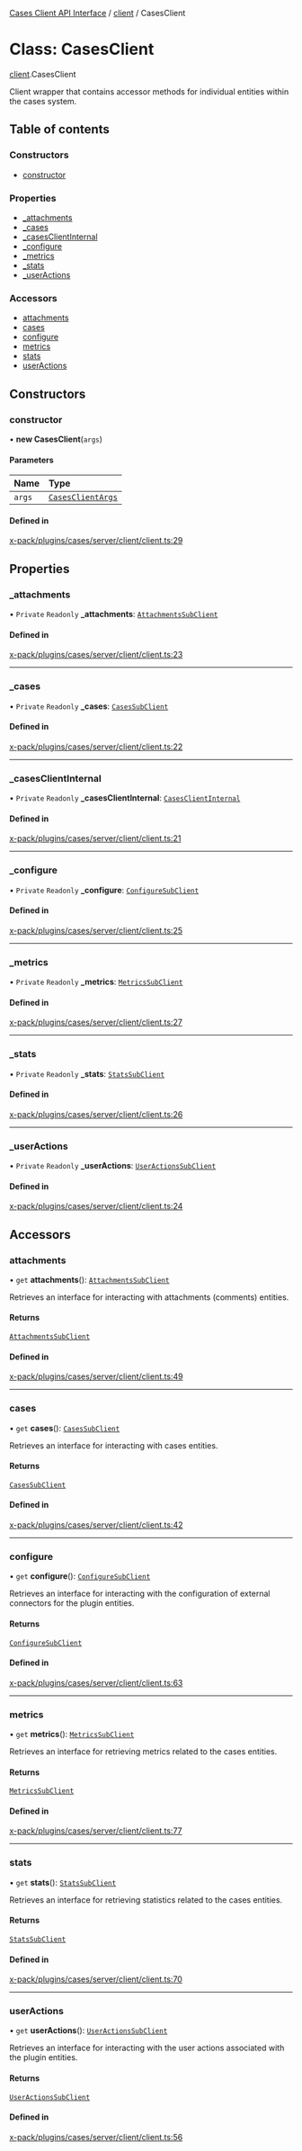[Cases Client API Interface](../README.md) / [client](../modules/client.md) / CasesClient

# Class: CasesClient

[client](../modules/client.md).CasesClient

Client wrapper that contains accessor methods for individual entities within the cases system.

## Table of contents

### Constructors

- [constructor](client.CasesClient.md#constructor)

### Properties

- [\_attachments](client.CasesClient.md#_attachments)
- [\_cases](client.CasesClient.md#_cases)
- [\_casesClientInternal](client.CasesClient.md#_casesclientinternal)
- [\_configure](client.CasesClient.md#_configure)
- [\_metrics](client.CasesClient.md#_metrics)
- [\_stats](client.CasesClient.md#_stats)
- [\_userActions](client.CasesClient.md#_useractions)

### Accessors

- [attachments](client.CasesClient.md#attachments)
- [cases](client.CasesClient.md#cases)
- [configure](client.CasesClient.md#configure)
- [metrics](client.CasesClient.md#metrics)
- [stats](client.CasesClient.md#stats)
- [userActions](client.CasesClient.md#useractions)

## Constructors

### constructor

• **new CasesClient**(`args`)

#### Parameters

| Name | Type |
| :------ | :------ |
| `args` | [`CasesClientArgs`](../interfaces/client.__internalNamespace.CasesClientArgs.md) |

#### Defined in

[x-pack/plugins/cases/server/client/client.ts:29](https://github.com/elastic/kibana/blob/06b0f975f60/x-pack/plugins/cases/server/client/client.ts#L29)

## Properties

### \_attachments

• `Private` `Readonly` **\_attachments**: [`AttachmentsSubClient`](../interfaces/attachments_client.AttachmentsSubClient.md)

#### Defined in

[x-pack/plugins/cases/server/client/client.ts:23](https://github.com/elastic/kibana/blob/06b0f975f60/x-pack/plugins/cases/server/client/client.ts#L23)

___

### \_cases

• `Private` `Readonly` **\_cases**: [`CasesSubClient`](../interfaces/cases_client.CasesSubClient.md)

#### Defined in

[x-pack/plugins/cases/server/client/client.ts:22](https://github.com/elastic/kibana/blob/06b0f975f60/x-pack/plugins/cases/server/client/client.ts#L22)

___

### \_casesClientInternal

• `Private` `Readonly` **\_casesClientInternal**: [`CasesClientInternal`](client.__internalNamespace.CasesClientInternal.md)

#### Defined in

[x-pack/plugins/cases/server/client/client.ts:21](https://github.com/elastic/kibana/blob/06b0f975f60/x-pack/plugins/cases/server/client/client.ts#L21)

___

### \_configure

• `Private` `Readonly` **\_configure**: [`ConfigureSubClient`](../interfaces/configure_client.ConfigureSubClient.md)

#### Defined in

[x-pack/plugins/cases/server/client/client.ts:25](https://github.com/elastic/kibana/blob/06b0f975f60/x-pack/plugins/cases/server/client/client.ts#L25)

___

### \_metrics

• `Private` `Readonly` **\_metrics**: [`MetricsSubClient`](../interfaces/metrics_client.MetricsSubClient.md)

#### Defined in

[x-pack/plugins/cases/server/client/client.ts:27](https://github.com/elastic/kibana/blob/06b0f975f60/x-pack/plugins/cases/server/client/client.ts#L27)

___

### \_stats

• `Private` `Readonly` **\_stats**: [`StatsSubClient`](../interfaces/stats_client.StatsSubClient.md)

#### Defined in

[x-pack/plugins/cases/server/client/client.ts:26](https://github.com/elastic/kibana/blob/06b0f975f60/x-pack/plugins/cases/server/client/client.ts#L26)

___

### \_userActions

• `Private` `Readonly` **\_userActions**: [`UserActionsSubClient`](../interfaces/user_actions_client.UserActionsSubClient.md)

#### Defined in

[x-pack/plugins/cases/server/client/client.ts:24](https://github.com/elastic/kibana/blob/06b0f975f60/x-pack/plugins/cases/server/client/client.ts#L24)

## Accessors

### attachments

• `get` **attachments**(): [`AttachmentsSubClient`](../interfaces/attachments_client.AttachmentsSubClient.md)

Retrieves an interface for interacting with attachments (comments) entities.

#### Returns

[`AttachmentsSubClient`](../interfaces/attachments_client.AttachmentsSubClient.md)

#### Defined in

[x-pack/plugins/cases/server/client/client.ts:49](https://github.com/elastic/kibana/blob/06b0f975f60/x-pack/plugins/cases/server/client/client.ts#L49)

___

### cases

• `get` **cases**(): [`CasesSubClient`](../interfaces/cases_client.CasesSubClient.md)

Retrieves an interface for interacting with cases entities.

#### Returns

[`CasesSubClient`](../interfaces/cases_client.CasesSubClient.md)

#### Defined in

[x-pack/plugins/cases/server/client/client.ts:42](https://github.com/elastic/kibana/blob/06b0f975f60/x-pack/plugins/cases/server/client/client.ts#L42)

___

### configure

• `get` **configure**(): [`ConfigureSubClient`](../interfaces/configure_client.ConfigureSubClient.md)

Retrieves an interface for interacting with the configuration of external connectors for the plugin entities.

#### Returns

[`ConfigureSubClient`](../interfaces/configure_client.ConfigureSubClient.md)

#### Defined in

[x-pack/plugins/cases/server/client/client.ts:63](https://github.com/elastic/kibana/blob/06b0f975f60/x-pack/plugins/cases/server/client/client.ts#L63)

___

### metrics

• `get` **metrics**(): [`MetricsSubClient`](../interfaces/metrics_client.MetricsSubClient.md)

Retrieves an interface for retrieving metrics related to the cases entities.

#### Returns

[`MetricsSubClient`](../interfaces/metrics_client.MetricsSubClient.md)

#### Defined in

[x-pack/plugins/cases/server/client/client.ts:77](https://github.com/elastic/kibana/blob/06b0f975f60/x-pack/plugins/cases/server/client/client.ts#L77)

___

### stats

• `get` **stats**(): [`StatsSubClient`](../interfaces/stats_client.StatsSubClient.md)

Retrieves an interface for retrieving statistics related to the cases entities.

#### Returns

[`StatsSubClient`](../interfaces/stats_client.StatsSubClient.md)

#### Defined in

[x-pack/plugins/cases/server/client/client.ts:70](https://github.com/elastic/kibana/blob/06b0f975f60/x-pack/plugins/cases/server/client/client.ts#L70)

___

### userActions

• `get` **userActions**(): [`UserActionsSubClient`](../interfaces/user_actions_client.UserActionsSubClient.md)

Retrieves an interface for interacting with the user actions associated with the plugin entities.

#### Returns

[`UserActionsSubClient`](../interfaces/user_actions_client.UserActionsSubClient.md)

#### Defined in

[x-pack/plugins/cases/server/client/client.ts:56](https://github.com/elastic/kibana/blob/06b0f975f60/x-pack/plugins/cases/server/client/client.ts#L56)
